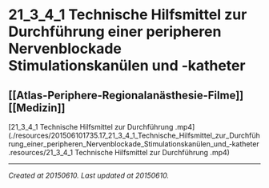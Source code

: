 # 21_3_4_1 Technische Hilfsmittel zur Durchführung einer peripheren Nervenblockade Stimulationskanülen und ‑katheter
 [[Atlas-Periphere-Regionalanästhesie-Filme]] [[Medizin]] 
---



[21\_3\_4\_1 Technische Hilfsmittel zur Durchführung .mp4](./resources/201506101735.17_21_3_4_1_Technische_Hilfsmittel_zur_Durchführung_einer_peripheren_Nervenblockade_Stimulationskanülen_und_‑katheter.resources/21_3_4_1 Technische Hilfsmittel zur Durchführung .mp4)

---

_Created at 20150610._
_Last updated at 20150610._



